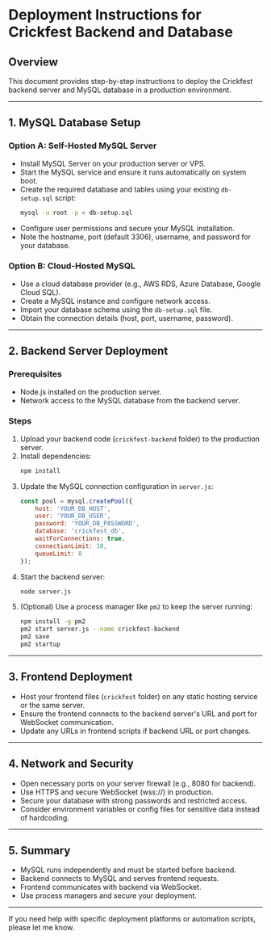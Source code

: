 # Deployment Instructions for Crickfest Backend and Database

## Overview
This document provides step-by-step instructions to deploy the Crickfest backend server and MySQL database in a production environment.

---

## 1. MySQL Database Setup

### Option A: Self-Hosted MySQL Server
- Install MySQL Server on your production server or VPS.
- Start the MySQL service and ensure it runs automatically on system boot.
- Create the required database and tables using your existing `db-setup.sql` script:
  ```bash
  mysql -u root -p < db-setup.sql
  ```
- Configure user permissions and secure your MySQL installation.
- Note the hostname, port (default 3306), username, and password for your database.

### Option B: Cloud-Hosted MySQL
- Use a cloud database provider (e.g., AWS RDS, Azure Database, Google Cloud SQL).
- Create a MySQL instance and configure network access.
- Import your database schema using the `db-setup.sql` file.
- Obtain the connection details (host, port, username, password).

---

## 2. Backend Server Deployment

### Prerequisites
- Node.js installed on the production server.
- Network access to the MySQL database from the backend server.

### Steps
1. Upload your backend code (`crickfest-backend` folder) to the production server.
2. Install dependencies:
   ```bash
   npm install
   ```
3. Update the MySQL connection configuration in `server.js`:
   ```js
   const pool = mysql.createPool({
       host: 'YOUR_DB_HOST',
       user: 'YOUR_DB_USER',
       password: 'YOUR_DB_PASSWORD',
       database: 'crickfest_db',
       waitForConnections: true,
       connectionLimit: 10,
       queueLimit: 0
   });
   ```
4. Start the backend server:
   ```bash
   node server.js
   ```
5. (Optional) Use a process manager like `pm2` to keep the server running:
   ```bash
   npm install -g pm2
   pm2 start server.js --name crickfest-backend
   pm2 save
   pm2 startup
   ```

---

## 3. Frontend Deployment

- Host your frontend files (`crickfest` folder) on any static hosting service or the same server.
- Ensure the frontend connects to the backend server's URL and port for WebSocket communication.
- Update any URLs in frontend scripts if backend URL or port changes.

---

## 4. Network and Security

- Open necessary ports on your server firewall (e.g., 8080 for backend).
- Use HTTPS and secure WebSocket (wss://) in production.
- Secure your database with strong passwords and restricted access.
- Consider environment variables or config files for sensitive data instead of hardcoding.

---

## 5. Summary

- MySQL runs independently and must be started before backend.
- Backend connects to MySQL and serves frontend requests.
- Frontend communicates with backend via WebSocket.
- Use process managers and secure your deployment.

---

If you need help with specific deployment platforms or automation scripts, please let me know.
